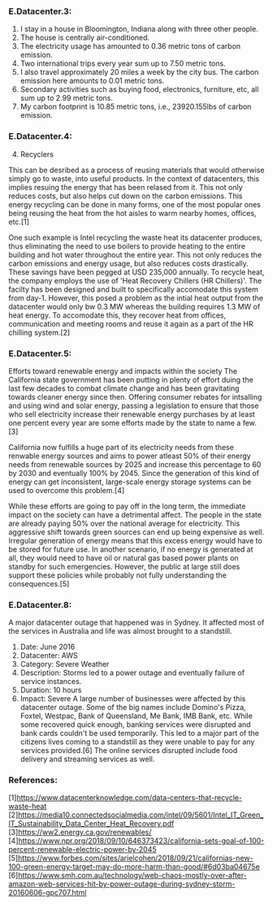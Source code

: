 ### E.Datacenter.3:

1. I stay in a house in Bloomington, Indiana along with three other people.
2. The house is centrally air-conditioned.
3. The electricity usage has amounted to 0.36 metric tons of carbon emission.
4. Two international trips every year sum up to 7.50 metric tons.
5. I also travel approximately 20 miles a week by the city bus. The carbon emission here amounts to 0.01 metric tons.
6. Secondary activities such as buying food, electronics, furniture, etc, all sum up to 2.99 metric tons.
7. My carbon footprint is 10.85 metric tons, i.e., 23920.155lbs of carbon emission.


### E.Datacenter.4:

4. Recyclers

This can be desribed as a process of reusing materials that would otherwise simply go to waste, into useful products. In the context of datacenters, this implies resuing the energy that has been relased from it. This not only reduces costs, but also helps cut down on the carbon emissions. This energy recycling can be done in many forms, one of the most popular ones being reusing the heat from the hot aisles to warm nearby homes, offices, etc.[1]

One such example is Intel recycling the waste heat its datacenter produces, thus eliminating the need to use boilers to provide heating to the entire building and hot water throughout the entire year. This not only reduces the carbon emissions and energy usage, but also reduces costs drastically. These savings have been pegged at USD 235,000 annually. To recycle heat, the company employs the use of 'Heat Recovery Chillers (HR Chillers)'. The facilty has been designed and built to specifically accomodate this system from day-1. However, this posed a problem as the intial heat output from the datacenter would only bw 0.3 MW whereas the building requires 1.3 MW of heat energy. To accomodate this, they recover heat from offices, communication and meeting rooms and reuse it again as a part of the HR chilling system.[2]


### E.Datacenter.5:

Efforts toward renewable energy and impacts within the society
The California state government has been putting in plenty of effort duing the last few decades to combat climate change and has been gravitating towards cleaner energy since then. Offering consumer rebates for intsalling and using wind and solar energy, passing a legislation to ensure that those who sell electricity increase their renewable energy purchases by at least one percent every year are some efforts made by the state to name a few.[3]

California now fulfills a huge part of its electricity needs from these renwable energy sources and aims to power atleast 50% of their energy needs from renewable sources by 2025 and increase this percentage to 60 by 2030 and eventually 100% by 2045. Since the generation of this kind of energy can get inconsistent, large-scale energy storage systems can be used to overcome this problem.[4]

While these efforts are going to pay off in the long term, the immediate impact on the society can have a detrimental affect. The people in the state are already paying 50% over the national average for electricity. This aggressive shift towards green sources can end up being expensive as well. Irregular generation of energy means that this excess energy would have to be stored for future use. In another scenario, if no energy is generated at all, they would need to have oil or natural gas based power plants on standby for such emergencies. However, the public at large still does support these policies while probably not fully understanding the consequences.[5]


### E.Datacenter.8:

A major datacenter outage that happened was in Sydney. It affected most of the services in Australia and life was almost brought to a standstill.
1. Date: June 2016
2. Datacenter: AWS
3. Category: Severe Weather
4. Description: Storms led to a power outage and eventually failure of service instances.
5. Duration: 10 hours
6. Impact: Severe
A large number of businesses were affected by this datacenter outage. Some of the big names include Domino's Pizza, Foxtel, Westpac, Bank of Queensland, Me Bank, IMB Bank, etc. 
While some recovered quick enough, banking services were disrupted and bank cards couldn't be used temporarily. This led to a major part of the citizens lives coming to a standstill as they were unable to pay for any services provided.[6]
The online services disrupted include food delivery and streaming services as well.


### References:

[1]<https://www.datacenterknowledge.com/data-centers-that-recycle-waste-heat>
[2]<https://media10.connectedsocialmedia.com/intel/09/5601/Intel_IT_Green_IT_Sustainability_Data_Center_Heat_Recovery.pdf>
[3]<https://ww2.energy.ca.gov/renewables/>
[4]<https://www.npr.org/2018/09/10/646373423/california-sets-goal-of-100-percent-renewable-electric-power-by-2045>
[5]<https://www.forbes.com/sites/arielcohen/2018/09/21/californias-new-100-green-energy-target-may-do-more-harm-than-good/#6d03ba04675e>
[6]<https://www.smh.com.au/technology/web-chaos-mostly-over-after-amazon-web-services-hit-by-power-outage-during-sydney-storm-20160606-gpc707.html>
